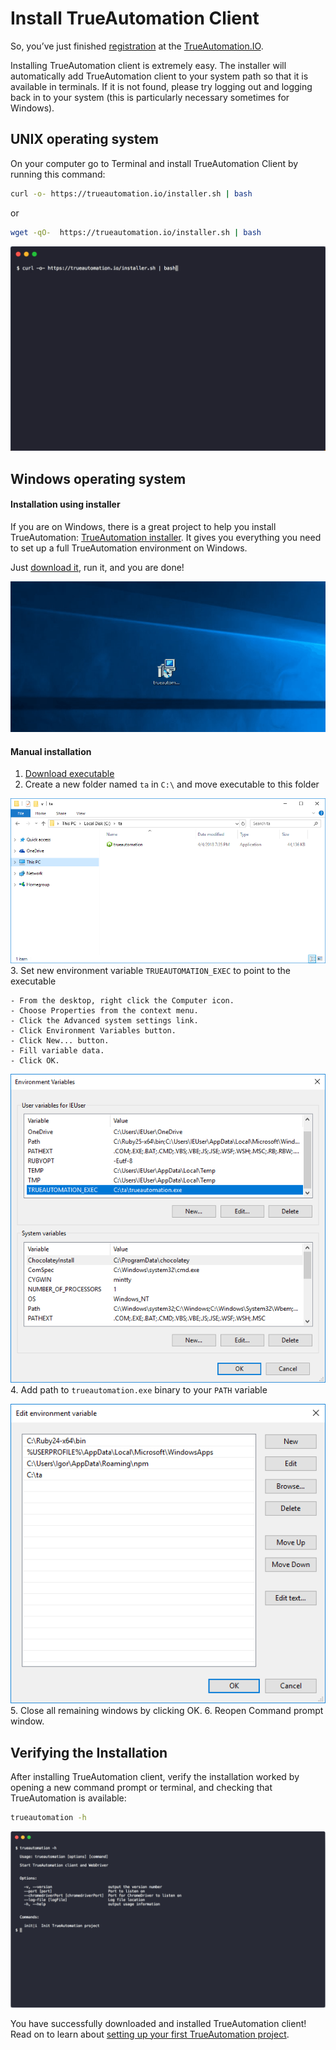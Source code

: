 # Install TrueAutomation Client

So, you’ve just finished [registration](https://app.trueautomation.io/auth/signup) at the [TrueAutomation.IO](https://trueautomation.io/).

Installing TrueAutomation client is extremely easy. The installer will automatically add TrueAutomation client to your system path so that it is available in terminals.
If it is not found, please try logging out and logging back in to your system (this is particularly necessary sometimes for Windows).

## UNIX operating system

On your computer go to Terminal and install TrueAutomation Client by running this command:
```bash
curl -o- https://trueautomation.io/installer.sh | bash
```
or
```bash
wget -qO-  https://trueautomation.io/installer.sh | bash
```
![Unix](_gif/install-unix.gif 'Install process')

## Windows operating system

#### Installation using installer

If you are on Windows, there is a great project to help you install TrueAutomation: [TrueAutomation installer](https://trueautomation.io/downloads/trueautomation-setup.exe). 
It gives you everything you need to set up a full TrueAutomation environment on Windows.

Just [download it](https://trueautomation.io/downloads/trueautomation-setup.exe), run it, and you are done!

  ![Windows](_gif/install-windows2.gif 'Windows installer')
#### Manual installation

1. [Download executable](https://trueautomation.io/downloads/trueautomation-win.exe)
2. Create a new folder named `ta` in `C:\` and move executable to this folder

  ![Windows executable](_images/windows-executable.png 'Windows executable')
3. Set new environment variable `TRUEAUTOMATION_EXEC` to point to the executable

    - From the desktop, right click the Computer icon.
    - Choose Properties from the context menu.
    - Click the Advanced system settings link.
    - Click Environment Variables button.
    - Click New... button.
    - Fill variable data.
    - Click OK.

  ![New variable](_images/new-var.png 'New variable')
4. Add path to `trueautomation.exe` binary to your `PATH` variable

  ![Update PATH](_images/update-path-var.png 'Update PATH')
5. Close all remaining windows by clicking OK.
6. Reopen Command prompt window.

## Verifying the Installation

After installing TrueAutomation client, verify the installation worked by opening a new command prompt or terminal, and checking that TrueAutomation is available:
```bash
trueautomation -h
```

![Help](_images/ta-help-output.png 'Help output')

You have successfully downloaded and installed TrueAutomation client! Read on to learn about [setting up your first TrueAutomation project](project-setup.md).
